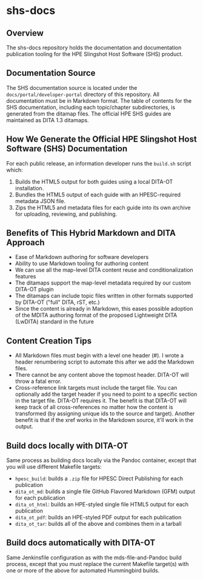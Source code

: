 # shs-docs

## Overview

The shs-docs repository holds the documentation and documentation publication tooling
for the HPE Slingshot Host Software (SHS) product.

## Documentation Source

The SHS documentation source is located under the `docs/portal/developer-portal` directory
of this repository.  All documentation must be in Markdown format. The table of contents
for the SHS documentation, including each topic/chapter subdirectories, is generated from the
ditamap files. The official HPE SHS guides are maintained as DITA 1.3 ditamaps.

## How We Generate the Official HPE Slingshot Host Software (SHS) Documentation

For each public release, an information developer runs the `build.sh` script which:

1. Builds the HTML5 output for both guides using a local DITA-OT installation.
1. Bundles the HTML5 output of each guide with an HPESC-required metadata JSON file.
1. Zips the HTML5 and metadata files for each guide into its own archive for uploading, reviewing, and publishing.

## Benefits of This Hybrid Markdown and DITA Approach

- Ease of Markdown authoring for software developers
- Ability to use Markdown tooling for authoring content
- We can use all the map-level DITA content reuse and conditionalization features
- The ditamaps support the map-level metadata required by our custom DITA-OT plugin
- The ditamaps can include topic files written in other formats supported by DITA-OT ("full" DITA, rST, etc.)
- Since the content is already in Markdown, this eases possible adoption of the MDITA authoring format of the proposed
Lightweight DITA (LwDITA) standard in the future

## Content Creation Tips

- All Markdown files must begin with a level one header (#). I wrote a header renumbering script to automate this after we add the Markdown files.
- There cannot be any content above the topmost header. DITA-OT will throw a fatal error.
- Cross-reference link targets must include the target file. You can optionally add the target header if you need to point to a specific section in the target file. DITA-OT requires it. The benefit is that DITA-OT will keep track of all cross-references no matter how the content is transformed (by assigning unique ids to the source and target). Another benefit is that if the xref works in the Markdown source, it'll work in the output.

## Build docs locally with DITA-OT

Same process as building docs locally via the Pandoc container, except that you will use different Makefile targets:

- `hpesc_build`: builds a `.zip` file for HPESC Direct Publishing for each publication
- `dita_ot_md`: builds a single file GitHub Flavored Markdown (GFM) output for each publication
- `dita_ot_html`: builds an HPE-styled single file HTML5 output for each publication
- `dita_ot_pdf`: builds an HPE-styled PDF output for each publication
- `dita_ot_tar`: builds all of the above and combines them in a tarball

## Build docs automatically with DITA-OT

Same Jenkinsfile configuration as with the mds-file-and-Pandoc build process, except that you must replace the current Makefile target(s) with one or more of the above for automated Hummingbird builds.

